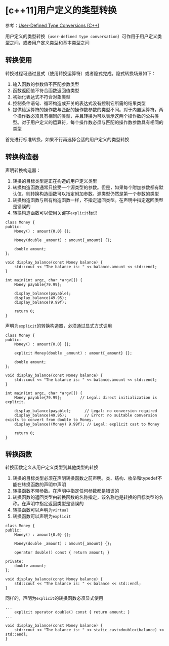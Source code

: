 
# [c++11]用户定义的类型转换

参考：[User-Defined Type Conversions (C++)](https://docs.microsoft.com/en-us/cpp/cpp/user-defined-type-conversions-cpp?view=vs-2019)

用户定义的类型转换（`user-defined type conversation`）可作用于用户定义类型之间，或者用户定义类型和基本类型之间

## 转换使用

转换过程可通过显式（使用转换运算符）或者隐式完成。隐式转换场景如下：

1. 输入函数的参数值不匹配参数类型
2. 函数返回值不符合函数返回值类型
3. 初始化表达式不符合对象类型
4. 控制条件语句、循环构造或开关的表达式没有控制它所需的结果类型
5. 提供给运算符的操作数与匹配的操作数参数的类型不同。对于内置运算符，两个操作数必须具有相同的类型，并且转换为可以表示这两个操作数的公共类型。对于用户定义的运算符，每个操作数必须与匹配的操作数参数具有相同的类型

首先进行标准转换，如果不行再选择合适的用户定义的类型转换

## 转换构造器

声明转换构造器：

1. 转换的目标类型是正在构造的用户定义类型
2. 转换构造函数通常只接受一个源类型的参数。但是，如果每个附加参数都有默认值，则转换构造函数可以指定附加参数。源类型仍然是第一个参数的类型
3. 转换构造函数与所有构造函数一样，不指定返回类型。在声明中指定返回类型是错误的
4. 转换构造函数可以使用关键字`explicit`标识

```
class Money {
public:
    Money() : amount{0.0} {};

    Money(double _amount) : amount{_amount} {};

    double amount;
};

void display_balance(const Money balance) {
    std::cout << "The balance is: " << balance.amount << std::endl;
}

int main(int argc, char *argv[]) {
    Money payable{79.99};

    display_balance(payable);
    display_balance(49.95);
    display_balance(9.99f);

    return 0;
}
```

声明为`explicit`的转换构造器，必须通过显式方式调用

```
class Money {
public:
    Money() : amount{0.0} {};

    explicit Money(double _amount) : amount{_amount} {};

    double amount;
};

void display_balance(const Money balance) {
    std::cout << "The balance is: " << balance.amount << std::endl;
}

int main(int argc, char *argv[]) {
    Money payable{79.99};        // Legal: direct initialization is explicit.

    display_balance(payable);      // Legal: no conversion required
    display_balance(49.95);        // Error: no suitable conversion exists to convert from double to Money.
    display_balance((Money) 9.99f); // Legal: explicit cast to Money

    return 0;
}
```

## 转换函数

转换函数定义从用户定义类型到其他类型的转换

1. 转换的目标类型必须在声明转换函数之前声明。类、结构、枚举和typedef不能在转换函数的声明中声明
2. 转换函数不带参数。在声明中指定任何参数都是错误的
3. 转换函数的返回类型由转换函数的名称指定，该名称也是转换的目标类型的名称。在声明中指定返回类型是错误的
4. 转换函数可以声明为`virtual`
5. 转换函数可以声明为`explicit`

```
class Money {
public:
    Money() : amount{0.0} {};

    Money(double _amount) : amount{_amount} {};

    operator double() const { return amount; }

private:
    double amount;
};

void display_balance(const Money balance) {
    std::cout << "The balance is: " << balance << std::endl;
}
```

同样的，声明为`explicit`的转换函数必须显式使用

```
...
    explicit operator double() const { return amount; }
...

void display_balance(const Money balance) {
    std::cout << "The balance is: " << static_cast<double>(balance) << std::endl;
}
```